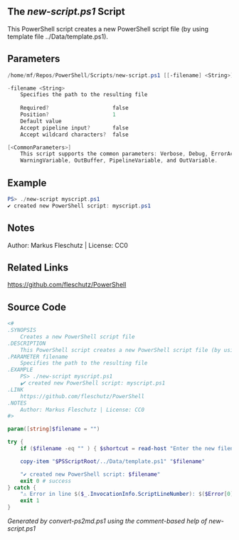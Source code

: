 ## The *new-script.ps1* Script

This PowerShell script creates a new PowerShell script file (by using template file ../Data/template.ps1).

## Parameters
```powershell
/home/mf/Repos/PowerShell/Scripts/new-script.ps1 [[-filename] <String>] [<CommonParameters>]

-filename <String>
    Specifies the path to the resulting file
    
    Required?                    false
    Position?                    1
    Default value                
    Accept pipeline input?       false
    Accept wildcard characters?  false

[<CommonParameters>]
    This script supports the common parameters: Verbose, Debug, ErrorAction, ErrorVariable, WarningAction, 
    WarningVariable, OutBuffer, PipelineVariable, and OutVariable.
```

## Example
```powershell
PS> ./new-script myscript.ps1
✔️ created new PowerShell script: myscript.ps1

```

## Notes
Author: Markus Fleschutz | License: CC0

## Related Links
https://github.com/fleschutz/PowerShell

## Source Code
```powershell
<#
.SYNOPSIS
	Creates a new PowerShell script file
.DESCRIPTION
	This PowerShell script creates a new PowerShell script file (by using template file ../Data/template.ps1).
.PARAMETER filename
	Specifies the path to the resulting file
.EXAMPLE
	PS> ./new-script myscript.ps1
	✔️ created new PowerShell script: myscript.ps1
.LINK
	https://github.com/fleschutz/PowerShell
.NOTES
	Author: Markus Fleschutz | License: CC0
#>

param([string]$filename = "")

try {
	if ($filename -eq "" ) { $shortcut = read-host "Enter the new filename" }

	copy-item "$PSScriptRoot/../Data/template.ps1" "$filename"

	"✔️ created new PowerShell script: $filename"
	exit 0 # success
} catch {
	"⚠️ Error in line $($_.InvocationInfo.ScriptLineNumber): $($Error[0])"
	exit 1
}
```

*Generated by convert-ps2md.ps1 using the comment-based help of new-script.ps1*
